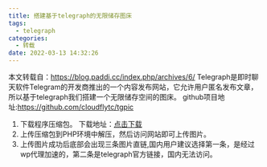 ```yaml
---
title: 搭建基于telegraph的无限储存图床
tags:
  - telegraph
categories:
  - 转载
date: 2022-03-13 14:32:26
---
```

本文转载自：https://blog.paddi.cc/index.php/archives/6/
Telegraph是即时聊天软件Telegram的开发商推出的一个内容发布网站，它允许用户匿名发布文章，所以基于telegraph我们搭建一个无限储存空间的图床。
github项目地址:https://github.com/cloudflytc/tgpic

1. 下载程序压缩包。
   下载地址：[点击下载](https://github.com/cloudflytc/tgpic/archive/refs/heads/master.zip)
2. 上传压缩包到PHP环境中解压，然后访问网站即可上传图片。
3. 上传图片成功后底部会出现三条图片直链,国内用户建议选择第一条，是经过wp代理加速的，第二条是telegraph官方链接，国内无法访问。

